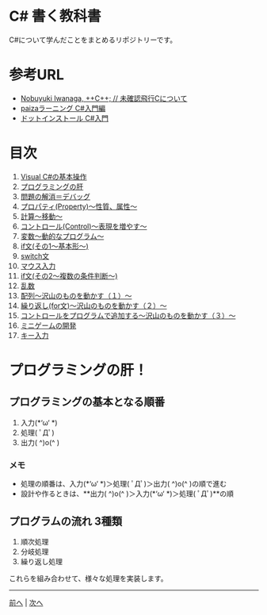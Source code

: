 # C# 書く教科書
C#について学んだことをまとめるリポジトリーです。

# 参考URL
- [Nobuyuki Iwanaga, ++C++; // 未確認飛行Cについて](http://ufcpp.net/study/csharp/index.html)
- [paizaラーニング C#入門編](https://paiza.jp/works/cs/primer)
- [ドットインストール C#入門](http://dotinstall.com/lessons/basic_csharp)

# 目次
1. [Visual C#の基本操作](01.md)
1. [プログラミングの肝](README.md#%E3%83%97%E3%83%AD%E3%82%B0%E3%83%A9%E3%83%9F%E3%83%B3%E3%82%B0%E3%81%AE%E8%82%9D)
1. [問題の解消＝デバッグ](03.md)
1. [プロパティ(Property)～性質、属性～](04.md)
1. [計算～移動～](05.md)
1. [コントロール(Control)～表現を増やす～](06.md)
1. [変数～動的なプログラム～](07.md)
1. [if文(その1～基本形～)](08.md)
1. [switch文](09.md)
1. [マウス入力](10.md)
1. [if文(その2～複数の条件判断～)](11.md)
1. [乱数](12.md)
1. [配列～沢山のものを動かす（１）～](13.md)
1. [繰り返し(for文)～沢山のものを動かす（２）～](14.md)
1. [コントロールをプログラムで追加する～沢山のものを動かす（３）～](15.md)
1. [ミニゲームの開発](16.md)
1. [キー入力](17.md)

# プログラミングの肝！
## プログラミングの基本となる順番
1. 入力(*‘ω‘ *)
2. 処理( ﾟДﾟ)
3. 出力( ^)o(^ )

### メモ
- 処理の順番は、入力(*‘ω‘ *)＞処理( ﾟДﾟ)＞出力( ^)o(^ )の順で進む
- 設計や作るときは、**出力( ^)o(^ )＞入力(*‘ω‘ *)＞処理( ﾟДﾟ)**の順

## プログラムの流れ 3種類
1. 順次処理
2. 分岐処理
3. 繰り返し処理

これらを組み合わせて、様々な処理を実装します。

---

[前へ](01.md) | [次へ](03.md)
